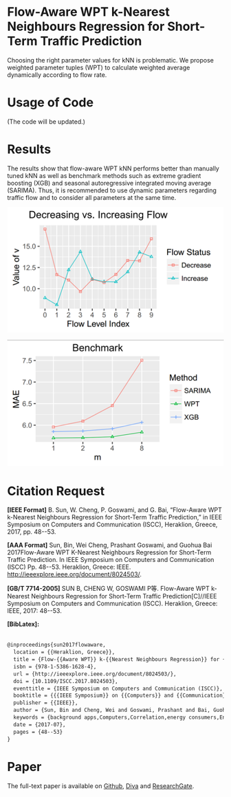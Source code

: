 # Flow-Aware WPT k-Nearest Neighbours Regression for Short-Term Traffic Prediction
Choosing the right parameter values for kNN is problematic.
We propose weighted parameter tuples (WPT) to calculate weighted average dynamically according to flow rate.

# Usage of Code
(The code will be updated.)


# Results
The results show that flow-aware WPT kNN performs better than manually tuned kNN as well as benchmark methods such as extreme gradient boosting (XGB) and seasonal autoregressive integrated moving average (SARIMA). 
Thus, it is recommended to use dynamic parameters regarding traffic flow and to consider all parameters at the same time.

![](./_image/flowChangeWithLevelParamV.png)

![](./_image/benchmark.png)


# Citation Request
**[IEEE Format]** B. Sun, W. Cheng, P. Goswami, and G. Bai, “Flow-Aware WPT k-Nearest Neighbours Regression for Short-Term Traffic Prediction,” in IEEE Symposium on Computers and Communication (ISCC), Heraklion, Greece, 2017, pp. 48--53.

**[AAA Format]** Sun, Bin, Wei Cheng, Prashant Goswami, and Guohua Bai 2017Flow-Aware WPT K-Nearest Neighbours Regression for Short-Term Traffic Prediction. In IEEE Symposium on Computers and Communication (ISCC) Pp. 48--53. Heraklion, Greece: IEEE. http://ieeexplore.ieee.org/document/8024503/.

**[GB/T 7714-2005]** SUN B, CHENG W, GOSWAMI P等. Flow-Aware WPT k-Nearest Neighbours Regression for Short-Term Traffic Prediction[C]//IEEE Symposium on Computers and Communication (ISCC). Heraklion, Greece: IEEE, 2017: 48--53.

**[BibLatex]:**

```tex

@inproceedings{sun2017flowaware,
  location = {{Heraklion, Greece}},
  title = {Flow-{{Aware WPT}} k-{{Nearest Neighbours Regression}} for {{Short}}-{{Term Traffic Prediction}}},
  isbn = {978-1-5386-1628-4},
  url = {http://ieeexplore.ieee.org/document/8024503/},
  doi = {10.1109/ISCC.2017.8024503},
  eventtitle = {IEEE Symposium on Computers and Communication (ISCC)},
  booktitle = {{{IEEE Symposium}} on {{Computers}} and {{Communication}} ({{ISCC}})},
  publisher = {{IEEE}},
  author = {Sun, Bin and Cheng, Wei and Goswami, Prashant and Bai, Guohua},
  keywords = {background apps,Computers,Correlation,energy consumers,Energy consumption,energy efficiency,energy savings,IEEE 802.11 Standard,Job shop scheduling,multi-app scenarios,NetSense,network traffic scheduling,Processor scheduling,smart phones,smartphone traffic scheduling,telecommunication power management,telecommunication scheduling,Telecommunication traffic,traffic predictability,traffic traces},
  date = {2017-07},
  pages = {48--53}
}

```

# Paper
The full-text paper is available on [Github](https://github.com/SunnyBingoMe/sun2017flowaware-github/blob/master/sun2017flowaware-github.pdf), [Diva](http://urn.kb.se/resolve?urn=urn:nbn:se:bth-15208) and [ResearchGate](https://www.researchgate.net/publication/316940653_Flow-Aware_WPT_k-Nearest_Neighbours_Regression_for_Short-Term_Traffic_Prediction).

